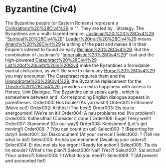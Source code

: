 # Byzantine (Civ4)

The Byzantine people (or Eastern Romans) represent a [Civilizations%20%28Civ4%29](civilization) in "". They are led by .
Strategy.
The Byzantines are a multi-faceted empire. [Justinian%20I%20%28Civ4%29](Justinian's) "[Spiritual%20%28Civ4%29](Spiritual)" [Leader%20trait%20%28Civ4%29](trait) means [Anarchy%20%28Civ4%29](anarchy) is a thing of the past and makes it in their Empire's interest to found an early [Religion%20%28Civ4%29](religion). But the combination of Justinian's "[Imperialistic%20%28Civ4%29](Imperialistic)" trait and the high-powered [Cataphract%20%28Civ4%29](Cataphract) [List%20of%20units%20in%20Civ4](unit) make the Byzantines a formidable martial civilization, as well. Be sure to claim any [Horse%20%28Civ4%29](Horses) you may encounter. The Cataphract requires them and the [Hippodrome%20%28Civ4%29](Hippodrome), the Byzantine replacement for the [Theatre%20%28Civ4%29](Theatre), provides an extra happiness with access to Horses.
Unit Dialogue.
The Byzantine units speak early , which is somewhere between and . Corresponding English dialogue appears in parentheses.
Order000: Hos boule! (As you wish!)
Order001: Erithòmen! (Move out!)
Order002: Alithòs! (The best!)
Order003: Eis tou to energoumen! (We're on it!)
Order004: A nau problema tos! (No problem!)
Order005: Kathèsithai! (Consider it done!)
Order006: Euge! (Very well!)
Order007: Stanomen! (On our way!)
Order008: Kenisòmen! (Let's get moving!)
Order009: ? (You can count on us!)
Select000: ? (Reporting for duty!)
Select001: Soi Diakonoumen! (At your service!)
Select002: ? (Tell me what to do!)
Select003: Archàs ipomenomen! (Awaiting your orders!)
Select004: Ei dou moi eis tou ergon! (Ready for action!)
Select005: Tis eis tin eboulè? (What's the plan?)
Select006: Nai? (Yes?)
Select007: Sai archai? (Your orders?)
Select008: ? (What do you need?)
Select009: ? (All present and accounted for!)